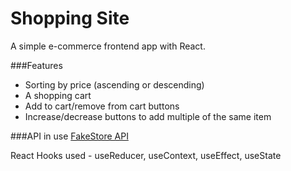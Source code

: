 # Shopping Site

A simple e-commerce frontend app with React.

###Features

- Sorting by price (ascending or descending)
- A shopping cart
- Add to cart/remove from cart buttons
- Increase/decrease buttons to add multiple of the same item

###API in use
[FakeStore API](https://fakestoreapi.com/products)

React Hooks used - useReducer, useContext, useEffect, useState

